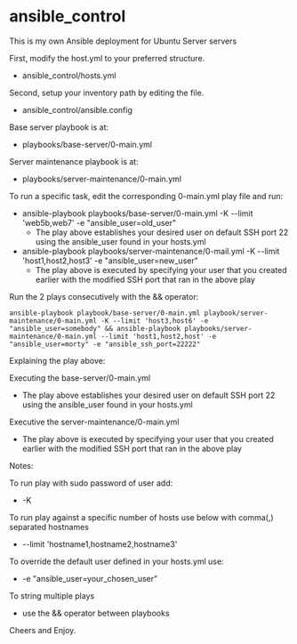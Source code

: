# ansible_control
This is my own Ansible deployment for Ubuntu Server servers

First, modify the host.yml to your preferred structure.
  * ansible_control/hosts.yml

Second, setup your inventory path by editing the file.
  * ansible_control/ansible.config

Base server playbook is at:
  * playbooks/base-server/0-main.yml

Server maintenance playbook is at:
  * playbooks/server-maintenance/0-main.yml

To run a specific task, edit the corresponding 0-main.yml play file and run:
  * ansible-playbook playbooks/base-server/0-main.yml -K --limit 'web5b,web7' -e "ansible_user=old_user"
      * The play above establishes your desired user on default SSH port 22 using the ansible_user found in your hosts.yml
  * ansible-playbook playbooks/server-maintenance/0-mail.yml -K --limit 'host1,host2,host3' -e "ansible_user=new_user"
      * The play above is executed by specifying your user that you created earlier with the modified SSH port that ran in the above play

Run the 2 plays consecutively with the && operator:

    ansible-playbook playbook/base-server/0-main.yml playbook/server-maintenance/0-main.yml -K --limit 'host3,host6' -e "ansible_user=somebody" && ansible-playbook playbooks/server-maintenance/0-main.yml --limit 'host1,host2,host' -e "ansible_user=morty" -e "ansible_ssh_port=22222"

Explaining the play above:

Executing the base-server/0-main.yml
  * The play above establishes your desired user on default SSH port 22 using the ansible_user found in your hosts.yml

Executive the server-maintenance/0-main.yml
  * The play above is executed by specifying your user that you created earlier with the modified SSH port that ran in the above play

Notes: 

To run play with sudo password of user add:
  * -K

To run play against a specific number of hosts use below  with comma(,) separated  hostnames
  * --limit 'hostname1,hostname2,hostname3'

To override the default user defined in your hosts.yml use:
  * -e "ansible_user=your_chosen_user"

To string multiple plays
  * use the && operator between playbooks

Cheers and Enjoy.
